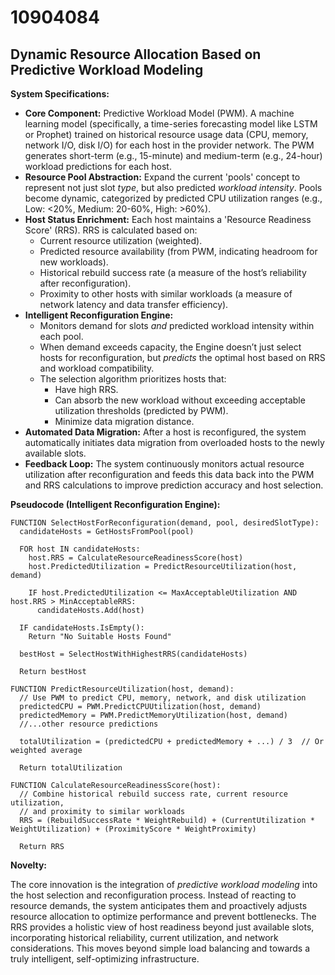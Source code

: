 # 10904084

## Dynamic Resource Allocation Based on Predictive Workload Modeling

**System Specifications:**

*   **Core Component:** Predictive Workload Model (PWM). A machine learning model (specifically, a time-series forecasting model like LSTM or Prophet) trained on historical resource usage data (CPU, memory, network I/O, disk I/O) for each host in the provider network. The PWM generates short-term (e.g., 15-minute) and medium-term (e.g., 24-hour) workload predictions for each host.
*   **Resource Pool Abstraction:** Expand the current 'pools' concept to represent not just slot *type*, but also predicted *workload intensity*.  Pools become dynamic, categorized by predicted CPU utilization ranges (e.g., Low: <20%, Medium: 20-60%, High: >60%).
*   **Host Status Enrichment:** Each host maintains a 'Resource Readiness Score' (RRS). RRS is calculated based on:
    *   Current resource utilization (weighted).
    *   Predicted resource availability (from PWM, indicating headroom for new workloads).
    *   Historical rebuild success rate (a measure of the host’s reliability after reconfiguration).
    *   Proximity to other hosts with similar workloads (a measure of network latency and data transfer efficiency).
*   **Intelligent Reconfiguration Engine:**
    *   Monitors demand for slots *and* predicted workload intensity within each pool.
    *   When demand exceeds capacity, the Engine doesn’t just select hosts for reconfiguration, but *predicts* the optimal host based on RRS and workload compatibility.
    *   The selection algorithm prioritizes hosts that:
        *   Have high RRS.
        *   Can absorb the new workload without exceeding acceptable utilization thresholds (predicted by PWM).
        *   Minimize data migration distance.
*   **Automated Data Migration:** After a host is reconfigured, the system automatically initiates data migration from overloaded hosts to the newly available slots.
*   **Feedback Loop:** The system continuously monitors actual resource utilization after reconfiguration and feeds this data back into the PWM and RRS calculations to improve prediction accuracy and host selection.

**Pseudocode (Intelligent Reconfiguration Engine):**

```
FUNCTION SelectHostForReconfiguration(demand, pool, desiredSlotType):
  candidateHosts = GetHostsFromPool(pool)
  
  FOR host IN candidateHosts:
    host.RRS = CalculateResourceReadinessScore(host)
    host.PredictedUtilization = PredictResourceUtilization(host, demand)
    
    IF host.PredictedUtilization <= MaxAcceptableUtilization AND host.RRS > MinAcceptableRRS:
      candidateHosts.Add(host)
  
  IF candidateHosts.IsEmpty():
    Return "No Suitable Hosts Found"

  bestHost = SelectHostWithHighestRRS(candidateHosts)
  
  Return bestHost

FUNCTION PredictResourceUtilization(host, demand):
  // Use PWM to predict CPU, memory, network, and disk utilization
  predictedCPU = PWM.PredictCPUUtilization(host, demand)
  predictedMemory = PWM.PredictMemoryUtilization(host, demand)
  //...other resource predictions
  
  totalUtilization = (predictedCPU + predictedMemory + ...) / 3  // Or weighted average
  
  Return totalUtilization

FUNCTION CalculateResourceReadinessScore(host):
  // Combine historical rebuild success rate, current resource utilization,
  // and proximity to similar workloads
  RRS = (RebuildSuccessRate * WeightRebuild) + (CurrentUtilization * WeightUtilization) + (ProximityScore * WeightProximity)

  Return RRS
```

**Novelty:**

The core innovation is the integration of *predictive workload modeling* into the host selection and reconfiguration process. Instead of reacting to resource demands, the system anticipates them and proactively adjusts resource allocation to optimize performance and prevent bottlenecks. The RRS provides a holistic view of host readiness beyond just available slots, incorporating historical reliability, current utilization, and network considerations.  This moves beyond simple load balancing and towards a truly intelligent, self-optimizing infrastructure.